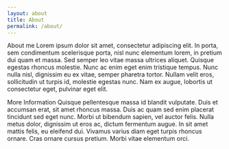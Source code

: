 ```yaml
---
layout: about
title: About
permalink: /about/
---
```


About me
Lorem ipsum dolor sit amet, consectetur adipiscing elit. In porta, sem condimentum scelerisque porta, nisl nunc elementum lorem, in pretium dui quam et massa. Sed semper leo vitae massa ultrices aliquet. Quisque egestas rhoncus molestie. Nunc ac enim eget enim tristique tempus. Nunc nulla nisl, dignissim eu ex vitae, semper pharetra tortor. Nullam velit eros, sollicitudin ut turpis id, molestie egestas nunc. Nam ex augue, lobortis ut consectetur eget, pulvinar eget elit.

More Information
Quisque pellentesque massa id blandit vulputate. Duis et accumsan erat, sit amet rhoncus massa. Duis ac quam sed enim placerat tincidunt sed eget nunc. Morbi ut bibendum sapien, vel auctor felis. Nulla metus dolor, dignissim ut eros ac, dictum fermentum augue. In sit amet mattis felis, eu eleifend dui. Vivamus varius diam eget turpis rhoncus ornare. Cras ornare cursus pretium. Morbi vitae elementum orci.
